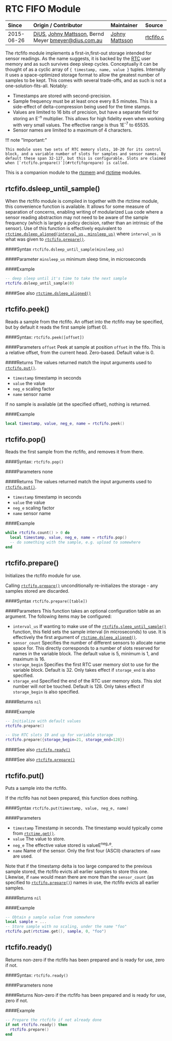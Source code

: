 # RTC FIFO Module
| Since  | Origin / Contributor  | Maintainer  | Source  |
| :----- | :-------------------- | :---------- | :------ |
| 2015-06-26 | [DiUS](https://github.com/DiUS), [Johny Mattsson](https://github.com/jmattsson), Bernd Meyer <bmeyer@dius.com.au> | [Johny Mattsson](https://github.com/jmattsson) | [rtcfifo.c](../../../app/modules/rtcfifo.c)|

The rtcfifo module implements a first-in,first-out storage intended for sensor readings. As the name suggests, it is backed by the [RTC](https://en.wikipedia.org/wiki/Real-time_clock) user memory and as such survives deep sleep cycles. Conceptually it can be thought of as a cyclic array of `{ timestamp, name, value }` tuples. Internally it uses a space-optimized storage format to allow the greatest number of samples to be kept. This comes with several trade-offs, and as such is not a one-solution-fits-all. Notably:
- Timestamps are stored with second-precision.
- Sample frequency must be at least once every 8.5 minutes. This is a side-effect of delta-compression being used for the time stamps.
- Values are limited to 16 bits of precision, but have a separate field for storing an E<sup>-n</sup> multiplier. This allows for high fidelity even when working with very small values. The effective range is thus 1E<sup>-7</sup> to 65535.
- Sensor names are limited to a maximum of 4 characters.

!!! note "Important:"

	This module uses two sets of RTC memory slots, 10-20 for its control block, and a variable number of slots for samples and sensor names. By default these span 32-127, but this is configurable. Slots are claimed when [`rtcfifo.prepare()`](#rtcfifoprepare) is called.

This is a companion module to the [rtcmem](rtcmem.md) and [rtctime](rtctime.md) modules.

## rtcfifo.dsleep_until_sample()

When the rtcfifo module is compiled in together with the rtctime module, this convenience function is available. It allows for some measure of separation of concerns, enabling writing of modularized Lua code where a sensor reading abstraction may not need to be aware of the sample frequency (which is largely a policy decision, rather than an intrinsic of the sensor). Use of this function is effectively equivalent to [`rtctime.dsleep_aligned(interval_us, minsleep_us)`](rtctime.md#rtctimedsleep_aligned) where `interval_us` is what was given to [`rtcfifo.prepare()`](#rtcfifoprepare).

####Syntax
`rtcfifo.dsleep_until_sample(minsleep_us)`

####Parameter
`minsleep_us` minimum sleep time, in microseconds

####Example
```lua
-- deep sleep until it's time to take the next sample
rtcfifo.dsleep_until_sample(0)
```

####See also
[`rtctime.dsleep_aligned()`](rtctime.md#rtctimedsleep_aligned)

## rtcfifo.peek()

Reads a sample from the rtcfifo. An offset into the rtcfifo may be specified, but by default it reads the first sample (offset 0).

####Syntax:
`rtcfifo.peek([offset])`

####Parameters
`offset` Peek at sample at position `offset` in the fifo. This is a relative offset, from the current head. Zero-based. Default value is 0.

####Returns
The values returned match the input arguments used to [`rtcfifo.put()`](#rtcfifoput).

- `timestamp` timestamp in seconds
- `value` the value
- `neg_e` scaling factor
- `name` sensor name

If no sample is available (at the specified offset), nothing is returned.

####Example
```lua
local timestamp, value, neg_e, name = rtcfifo.peek()
```

## rtcfifo.pop()

Reads the first sample from the rtcfifo, and removes it from there.

####Syntax:
`rtcfifo.pop()`

####Parameters
none

####Returns
The values returned match the input arguments used to [`rtcfifo.put()`](#rtcfifoput).

- `timestamp` timestamp in seconds
- `value` the value
- `neg_e` scaling factor
- `name` sensor name

####Example
```lua
while rtcfifo.count() > 0 do
  local timestamp, value, neg_e, name = rtcfifo.pop()
  -- do something with the sample, e.g. upload to somewhere
end
```

## rtcfifo.prepare()

Initializes the rtcfifo module for use.

Calling [`rtcfifo.prepare()`](#rtcfifoprepare) unconditionally re-initializes the storage - any samples stored are discarded.

####Syntax
`rtcfifo.prepare([table])`

####Parameters
This function takes an optional configuration table as an argument. The following items may be configured:

- `interval_us` If wanting to make use of the [`rtcfifo.sleep_until_sample()`](#rtcfifosleep_until_sample) function, this field sets the sample interval (in microseconds) to use. It is effectively the first argument of [`rtctime.dsleep_aligned()`](rtctime.md#rtctimedsleep_aligned).
- `sensor_count` Specifies the number of different sensors to allocate name space for. This directly corresponds to a number of slots reserved for names in the variable block. The default value is 5, minimum is 1, and maximum is 16.
- `storage_begin` Specifies the first RTC user memory slot to use for the variable block. Default is 32. Only takes effect if `storage_end` is also specified.
- `storage_end` Specified the end of the RTC user memory slots. This slot number will *not* be touched. Default is 128. Only takes effect if `storage_begin` is also specified.


####Returns
`nil`

####Example
```lua
-- Initialize with default values
rtcfifo.prepare()
```
```lua
-- Use RTC slots 19 and up for variable storage
rtcfifo.prepare({storage_begin=21, storage_end=128})
```

####See also
[`rtcfifo.ready()`](#rtcfifoready)

####See also
[`rtcfifo.prepare()`](#rtcfifoprepare)

## rtcfifo.put()

Puts a sample into the rtcfifo.

If the rtcfifo has not been prepared, this function does nothing.

####Syntax
`rtcfifo.put(timestamp, value, neg_e, name)`

####Parameters
- `timestamp` Timestamp in seconds. The timestamp would typically come from [`rtctime.get()`](rtctime.md#rtctimeget).
- `value` The value to store.
- `neg_e` The effective value stored is valueE<sup>neg_e</sup>.
- `name` Name of the sensor.  Only the first four (ASCII) characters of `name` are used.

Note that if the timestamp delta is too large compared to the previous sample stored, the rtcfifo evicts all earlier samples to store this one. Likewise, if `name` would mean there are more than the `sensor_count` (as specified to [`rtcfifo.prepare()`](#rtcfifoprepare)) names in use, the rtcfifo evicts all earlier samples.

####Returns
`nil`

####Example
```lua
-- Obtain a sample value from somewhere
local sample = ... 
-- Store sample with no scaling, under the name "foo"
rtcfifo.put(rtctime.get(), sample, 0, "foo")
```

## rtcfifo.ready()

Returns non-zero if the rtcfifo has been prepared and is ready for use, zero if not.

####Syntax:
`rtcfifo.ready()`

####Parameters
none

####Returns
Non-zero if the rtcfifo has been prepared and is ready for use, zero if not.

####Example
```lua
-- Prepare the rtcfifo if not already done
if not rtcfifo.ready() then
  rtcfifo.prepare()
end
```